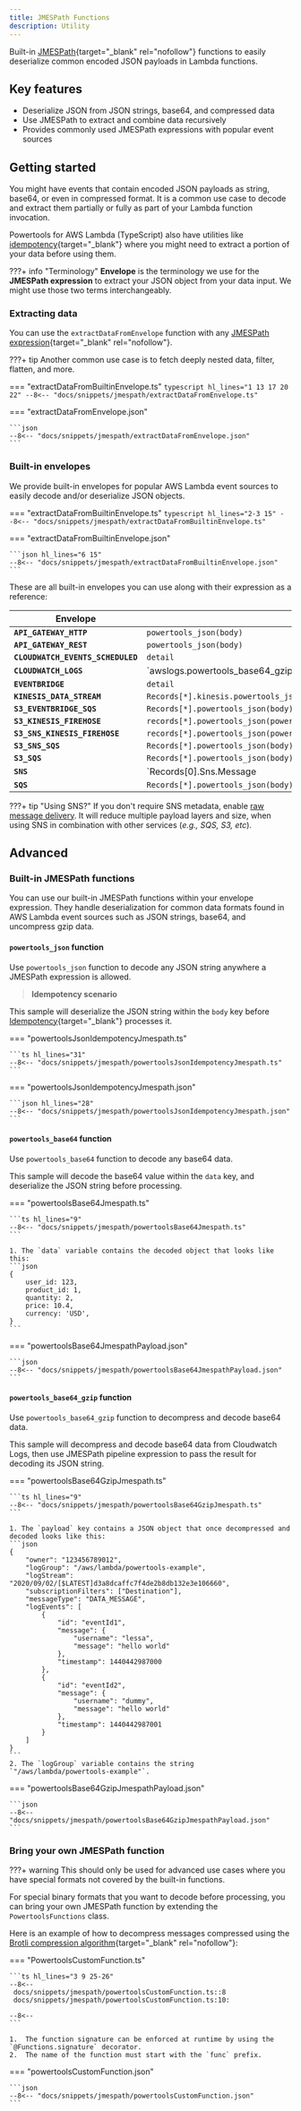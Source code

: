 ```yaml
---
title: JMESPath Functions
description: Utility
---
```


Built-in [JMESPath](https://jmespath.org/){target="_blank" rel="nofollow"} functions to easily deserialize common encoded JSON payloads in Lambda functions.

## Key features

* Deserialize JSON from JSON strings, base64, and compressed data
* Use JMESPath to extract and combine data recursively
* Provides commonly used JMESPath expressions with popular event sources

## Getting started

You might have events that contain encoded JSON payloads as string, base64, or even in compressed format. It is a common use case to decode and extract them partially or fully as part of your Lambda function invocation.

Powertools for AWS Lambda (TypeScript) also have utilities like [idempotency](idempotency.md){target="_blank"} where you might need to extract a portion of your data before using them.

???+ info "Terminology"
    **Envelope** is the terminology we use for the **JMESPath expression** to extract your JSON object from your data input. We might use those two terms interchangeably.

### Extracting data

You can use the `extractDataFromEnvelope` function with any [JMESPath expression](https://jmespath.org/tutorial.html){target="_blank" rel="nofollow"}.

???+ tip
	Another common use case is to fetch deeply nested data, filter, flatten, and more.

=== "extractDataFromBuiltinEnvelope.ts"
    ```typescript hl_lines="1 13 17 20 22"
    --8<-- "docs/snippets/jmespath/extractDataFromEnvelope.ts"
    ```

=== "extractDataFromEnvelope.json"

    ```json
    --8<-- "docs/snippets/jmespath/extractDataFromEnvelope.json"
    ```

### Built-in envelopes

We provide built-in envelopes for popular AWS Lambda event sources to easily decode and/or deserialize JSON objects.

=== "extractDataFromBuiltinEnvelope.ts"
    ```typescript hl_lines="2-3 15"
    --8<-- "docs/snippets/jmespath/extractDataFromBuiltinEnvelope.ts"
    ```

=== "extractDataFromBuiltinEnvelope.json"

    ```json hl_lines="6 15"
    --8<-- "docs/snippets/jmespath/extractDataFromBuiltinEnvelope.json"
    ```

These are all built-in envelopes you can use along with their expression as a reference:

| Envelope                          | JMESPath expression                                                                       |
| --------------------------------- | ----------------------------------------------------------------------------------------- |
| **`API_GATEWAY_HTTP`**            | `powertools_json(body)`                                                                   |
| **`API_GATEWAY_REST`**            | `powertools_json(body)`                                                                   |
| **`CLOUDWATCH_EVENTS_SCHEDULED`** | `detail`                                                                                  |
| **`CLOUDWATCH_LOGS`**             | `awslogs.powertools_base64_gzip(data)                                                     | powertools_json(@).logEvents[*]` |
| **`EVENTBRIDGE`**                 | `detail`                                                                                  |
| **`KINESIS_DATA_STREAM`**         | `Records[*].kinesis.powertools_json(powertools_base64(data))`                             |
| **`S3_EVENTBRIDGE_SQS`**          | `Records[*].powertools_json(body).detail`                                                 |
| **`S3_KINESIS_FIREHOSE`**         | `records[*].powertools_json(powertools_base64(data)).Records[0]`                          |
| **`S3_SNS_KINESIS_FIREHOSE`**     | `records[*].powertools_json(powertools_base64(data)).powertools_json(Message).Records[0]` |
| **`S3_SNS_SQS`**                  | `Records[*].powertools_json(body).powertools_json(Message).Records[0]`                    |
| **`S3_SQS`**                      | `Records[*].powertools_json(body).Records[0]`                                             |
| **`SNS`**                         | `Records[0].Sns.Message                                                                   | powertools_json(@)`              |
| **`SQS`**                         | `Records[*].powertools_json(body)`                                                        |

???+ tip "Using SNS?"
    If you don't require SNS metadata, enable [raw message delivery](https://docs.aws.amazon.com/sns/latest/dg/sns-large-payload-raw-message-delivery.html). It will reduce multiple payload layers and size, when using SNS in combination with other services (_e.g., SQS, S3, etc_).

## Advanced

### Built-in JMESPath functions

You can use our built-in JMESPath functions within your envelope expression. They handle deserialization for common data formats found in AWS Lambda event sources such as JSON strings, base64, and uncompress gzip data.

#### `powertools_json` function

Use `powertools_json` function to decode any JSON string anywhere a JMESPath expression is allowed.

> **Idempotency scenario**

This sample will deserialize the JSON string within the `body` key before [Idempotency](./idempotency.md){target="_blank"} processes it.

=== "powertoolsJsonIdempotencyJmespath.ts"

    ```ts hl_lines="31"
    --8<-- "docs/snippets/jmespath/powertoolsJsonIdempotencyJmespath.ts"
    ```

=== "powertoolsJsonIdempotencyJmespath.json"

    ```json hl_lines="28"
    --8<-- "docs/snippets/jmespath/powertoolsJsonIdempotencyJmespath.json"
    ```

#### `powertools_base64` function

Use `powertools_base64` function to decode any base64 data.

This sample will decode the base64 value within the `data` key, and deserialize the JSON string before processing.

=== "powertoolsBase64Jmespath.ts"

    ```ts hl_lines="9"
    --8<-- "docs/snippets/jmespath/powertoolsBase64Jmespath.ts"
    ```

    1. The `data` variable contains the decoded object that looks like this:
    ```json
    {
        user_id: 123,
        product_id: 1,
        quantity: 2,
        price: 10.4,
        currency: 'USD',
    }
    ```

=== "powertoolsBase64JmespathPayload.json"

    ```json
    --8<-- "docs/snippets/jmespath/powertoolsBase64JmespathPayload.json"
    ```

#### `powertools_base64_gzip` function

Use `powertools_base64_gzip` function to decompress and decode base64 data.

This sample will decompress and decode base64 data from Cloudwatch Logs, then use JMESPath pipeline expression to pass the result for decoding its JSON string.

=== "powertoolsBase64GzipJmespath.ts"

    ```ts hl_lines="9"
    --8<-- "docs/snippets/jmespath/powertoolsBase64GzipJmespath.ts"
    ```

    1. The `payload` key contains a JSON object that once decompressed and decoded looks like this:
    ```json
    {
        "owner": "123456789012",
        "logGroup": "/aws/lambda/powertools-example",
        "logStream": "2020/09/02/[$LATEST]d3a8dcaffc7f4de2b8db132e3e106660",
        "subscriptionFilters": ["Destination"],
        "messageType": "DATA_MESSAGE",
        "logEvents": [
            {
                "id": "eventId1",
                "message": {
                    "username": "lessa",
                    "message": "hello world"
                },
                "timestamp": 1440442987000
            },
            {
                "id": "eventId2",
                "message": {
                    "username": "dummy",
                    "message": "hello world"
                },
                "timestamp": 1440442987001
            }
        ]
    }
    ```
    2. The `logGroup` variable contains the string `"/aws/lambda/powertools-example"`.

=== "powertoolsBase64GzipJmespathPayload.json"

    ```json
    --8<-- "docs/snippets/jmespath/powertoolsBase64GzipJmespathPayload.json"
    ```

### Bring your own JMESPath function

???+ warning
    This should only be used for advanced use cases where you have special formats not covered by the built-in functions.

For special binary formats that you want to decode before processing, you can bring your own JMESPath function by extending the `PowertoolsFunctions` class.

Here is an example of how to decompress messages compressed using the [Brotli compression algorithm](https://nodejs.org/api/zlib.html#zlibbrotlidecompressbuffer-options-callback){target="_blank" rel="nofollow"}:

=== "PowertoolsCustomFunction.ts"

    ```ts hl_lines="3 9 25-26"
    --8<--
     docs/snippets/jmespath/powertoolsCustomFunction.ts::8
     docs/snippets/jmespath/powertoolsCustomFunction.ts:10:

    --8<--
    ```

    1.  The function signature can be enforced at runtime by using the `@Functions.signature` decorator.
    2.  The name of the function must start with the `func` prefix.

=== "powertoolsCustomFunction.json"

    ```json
    --8<-- "docs/snippets/jmespath/powertoolsCustomFunction.json"
    ```